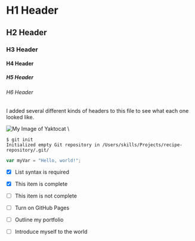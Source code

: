 # H1 Header

## H2 Header
### H3 Header
#### H4 Header
##### H5 Header
###### H6 Header

I added several different kinds of headers to this file to see what each one looked like.

![My Image of Yaktocat](https://octodex.github.com/images/yaktocat.png)
\

```
$ git init
Initialized empty Git repository in /Users/skills/Projects/recipe-repository/.git/
```
``` javascript
var myVar = "Hello, world!";
```

- [x] List syntax is required
- [x] This item is complete
- [ ] This item is not complete

- [ ] Turn on GitHub Pages
- [ ] Outline my portfolio
- [ ] Introduce myself to the world
